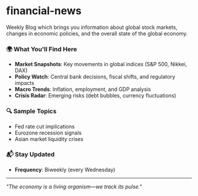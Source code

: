 # financial-news
Weekly Blog which brings you information about global stock markets, changes in economic policies, and the overall state of the global economy. 
### 🌍 What You'll Find Here
- **Market Snapshots**: Key movements in global indices (S&P 500, Nikkei, DAX)  
- **Policy Watch**: Central bank decisions, fiscal shifts, and regulatory impacts  
- **Macro Trends**: Inflation, employment, and GDP analysis  
- **Crisis Radar**: Emerging risks (debt bubbles, currency fluctuations)  

### 🔍 Sample Topics
- Fed rate cut implications  
- Eurozone recession signals  
- Asian market liquidity crises  

### 📬 Stay Updated
- **Frequency**: Biweekly (every Wednesday)  

---
*"The economy is a living organism—we track its pulse."*  
